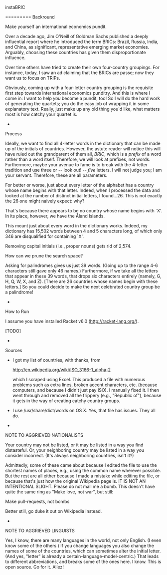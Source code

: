 instaBRIC

=========
Backround

Make yourself an international economics pundit.

Over a decade ago, Jim O'Neill of Goldman Sachs published a deeply
influential report where he introduced the term BRICs: Brazil, Russia,
India, and China, as significant, representative emerging market
economies. Arguably, choosing these countries has given them
disproportionate influence.

Over time others have tried to create their own four-country
groupings. For instance, today, I saw an ad claiming that the BRICs
are passe; now they want us to focus on TRIPs.

Obviously, coming up with a four-letter country grouping is the
requisite first step towards international economics punditry. And
this is where I come in: I want to help _you_ become a pundit, too! So
I will do the hard work of generating the quartets; you do the easy
job of wrapping it in some explanatory text. Really, just make up any
old thing you'd like, what matters most is how catchy your quartet is.

-
Process

Ideally, we want to find all 4-letter words in the dictionary that can
be made up of the initials of countries. However, the astute reader
will notice this will have ruled out the grandparent of them all,
*BRIC*, which is a _prefix_ of a word rather than a word
itself. Therefore, we will look at prefixes, not words. Furthermore,
maybe your avenue to fame is to break with the 4-letter tradition and
use three or -- look out! -- _five_ letters. I will not judge you; I
am your servant. Therefore, these are all parameters.

For better or worse, just about every letter of the alphabet has a
country whose name begins with that letter. Indeed, when I processed
the data and looked at the number of distinct initial letters, I
found...26. This is not exactly the 26 one might naively expect: why?

That's because there appears to be no country whose name begins with
`X'. In its place, however, we have the Åland Islands.

This meant just about every word in the dictionary works. Indeed, my
dictionary has 15,502 words between 4 and 5 characters long, of which
only 346 are disqualified for containing `X'.

Removing capital initials (i.e., proper nouns) gets rid of 2,574.

How can we prune the search space?

Asking for palindromes gives us just 39 words. (Going up to the range
4-6 characters still gave only 46 names.) Furthermore, if we take all
the letters that appear in these 39 words, that drops six characters
entirely (namely, G, H, Q, W, X, and Z). [There are 26 countries whose
names begin with these letters.]  So you could decide to make the next
celebrated country group be a palindrome!

-
How to Run

I assume you have installed Racket v6.0 (http://racket-lang.org/).

[TODO]

-
Sources

* I got my list of countries, with thanks, from

  http://en.wikipedia.org/wiki/ISO_3166-1_alpha-2

  which I scraped using Excel. This produced a file with numerous
  problems such as extra lines, broken accent characters,
  etc. (because computers, and because I didn't just pay ISO). I
  manually fixed it. I then went through and removed all the frippery
  (e.g., "Republic of"), because it gets in the way of creating catchy
  country groups.

* I use /usr/share/dict/words on OS X. Yes, that file has issues. They
  all do.

-
NOTE TO AGGRIEVED NATIONALISTS

Your country may not be listed, or it may be listed in a way you find
distasteful. Or, your neighboring country may be listed in a way you
consider incorrect. (It's always neighboring countries, isn't it?)

Admittedly, some of these came about because I edited the file to use
the shortest names of places, e.g., using the common name wherever
possible. But the rest are all either because I made a mistake while
editing the file, or because that's just how the original Wikipedia
page is. IT IS NOT AN INTENTIONAL SLIGHT. Please do not mail me a
bomb. This doesn't have quite the same ring as "Make love, not war",
but still:

  Make pull-requests, not bombs

Better still, go duke it out on Wikipedia instead.

-
NOTE TO AGGRIEVED LINGUISTS

Yes, I know, there are many languages in the world, not only
English. (I even know some of the others.) If you change languages you
also change the names of some of the countries, which can sometimes
alter the initial letter. (And yes, "letter" is already a
certain-language-model-centric.) That leads to different
abbreviations, and breaks some of the ones here. I know. This is open
source. Go for it. Allez!

